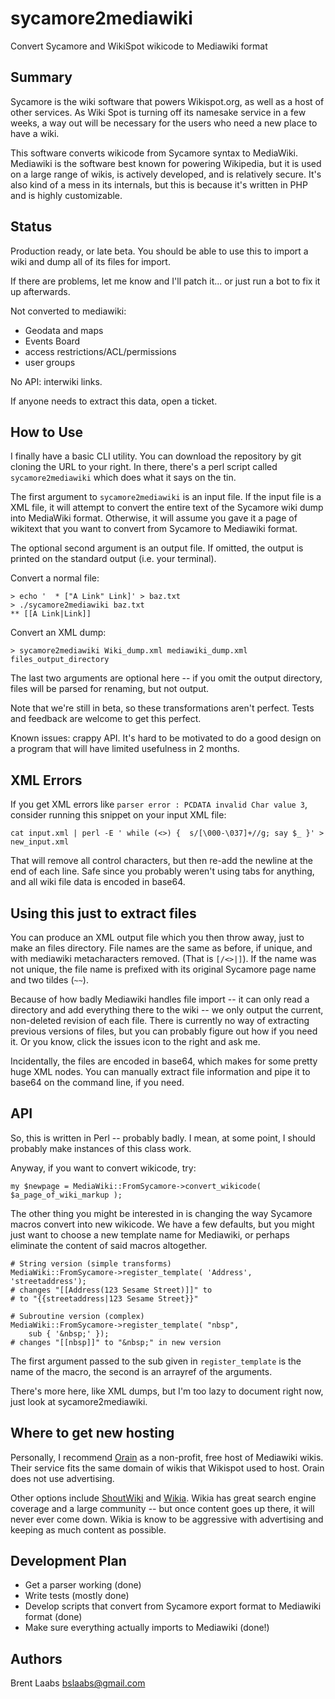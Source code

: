 # sycamore2mediawiki
Convert Sycamore and WikiSpot wikicode to Mediawiki format

Summary
-------

Sycamore is the wiki software that powers Wikispot.org,
 as well as a host of other services.  As Wiki Spot is
 turning off its namesake service in a few weeks, a way
 out will be necessary for the users who need a new place
 to have a wiki.

This software converts wikicode from Sycamore syntax to MediaWiki.
Mediawiki is the software best known for powering Wikipedia,
but it is used on a large range of wikis, is actively developed,
and is relatively secure.  It's also kind of a mess in its internals,
but this is because it's written in PHP and is highly customizable.

Status
------

Production ready, or late beta.  You should be able to use this to
import a wiki and dump all of its files for import.

If there are problems, let me know and I'll patch it...
or just run a bot to fix it up afterwards.

Not converted to mediawiki:
 - Geodata and maps
 - Events Board
 - access restrictions/ACL/permissions
 - user groups

No API: interwiki links.

If anyone needs to extract this data, open a ticket.

How to Use
----------

I finally have a basic CLI utility.  You can download the repository
by git cloning the URL to your right.  In there, there's a perl script
called `sycamore2mediawiki` which does what it says on the tin.

The first argument to `sycamore2mediawiki` is an input file.  If the
input file is a XML file, it will attempt to convert the entire text
of the Sycamore wiki dump into MediaWiki format.  Otherwise, it will
assume you gave it a page of wikitext that you want to convert from
Sycamore to Mediawiki format.

The optional second argument is an output file.  If omitted, the
output is printed on the standard output (i.e. your terminal).

Convert a normal file:

	> echo '  * ["A Link" Link]' > baz.txt
	> ./sycamore2mediawiki baz.txt
	** [[A Link|Link]]

Convert an XML dump:

	> sycamore2mediawiki Wiki_dump.xml mediawiki_dump.xml files_output_directory

The last two arguments are optional here -- if you omit the output
directory, files will be parsed for renaming, but not output.

Note that we're still in beta, so these transformations aren't
perfect. Tests and feedback are welcome to get this perfect.

Known issues: crappy API.  It's hard to be motivated to do
a good design on a program that will have limited usefulness in
2 months.

XML Errors
----------

If you get XML errors like `parser error : PCDATA invalid Char value 3`,
consider running this snippet on your input XML file:

	cat input.xml | perl -E ' while (<>) {  s/[\000-\037]+//g; say $_ }' > new_input.xml

That will remove all control characters, but then re-add the newline
at the end of each line.  Safe since you probably weren't using tabs
for anything, and all wiki file data is encoded in base64.

Using this just to extract files
--------------------------------

You can produce an XML output file which you then throw away,
just to make an files directory.  File names are the same as
before, if unique, and with mediawiki metacharacters removed.
(That is `[/<>|]`).  If the name was not unique, the file name is
prefixed with its original Sycamore page name and two tildes (`~~`).

Because of how badly Mediawiki handles file import -- it can
only read a directory and add everything there to the wiki --
we only output the current, non-deleted revision of each file.
There is currently no way of extracting previous versions
of files, but you can probably figure out how if you need it.
Or you know, click the issues icon to the right and ask me.

Incidentally, the files are encoded in base64, which makes for
some pretty huge XML nodes.  You can manually extract file
information and pipe it to base64 on the command line, if you
need.

API
---

So, this is written in Perl -- probably badly.  I mean, at some point, I
should probably make instances of this class work.

Anyway, if you want to convert wikicode, try:

	my $newpage = MediaWiki::FromSycamore->convert_wikicode( $a_page_of_wiki_markup );

The other thing you might be interested in is changing the way Sycamore
macros convert into new wikicode.  We have a few defaults, but you might
just want to choose a new template name for Mediawiki, or perhaps eliminate
the content of said macros altogether.

	# String version (simple transforms)
	MediaWiki::FromSycamore->register_template( 'Address', 'streetaddress');
	# changes "[[Address(123 Sesame Street)]]" to
	# to "{{streetaddress|123 Sesame Street}}"

	# Subroutine version (complex)
	MediaWiki::FromSycamore->register_template( "nbsp",
		sub { '&nbsp;' });
	# changes "[[nbsp]]" to "&nbsp;" in new version

The first argument passed to the sub given in `register_template`
is the name of the macro, the second is an arrayref of the arguments.

There's more here, like XML dumps, but I'm too lazy to document right
now, just look at sycamore2mediawiki.


Where to get new hosting
------------------------

Personally, I recommend [Orain](https://meta.orain.org/wiki/) as a non-profit,
 free host of Mediawiki wikis.  Their service fits the same domain of wikis
that Wikispot used to host.  Orain does not use advertising.

Other options include [ShoutWiki](http://www.shoutwiki.com/wiki/) and
[Wikia](http://www.wikia.com/Wikia).  Wikia has great search engine coverage
and a large community -- but once content goes up there, it will never ever
come down.  Wikia is know to be aggressive with advertising and keeping
as much content as possible.

Development Plan
----------------

* Get a parser working (done)
* Write tests (mostly done)
* Develop scripts that convert from Sycamore export format to Mediawiki format (done)
* Make sure everything actually imports to Mediawiki (done!)


Authors
-------

Brent Laabs <bslaabs@gmail.com>

